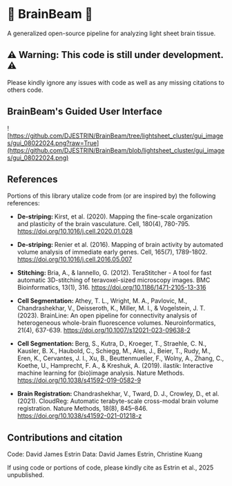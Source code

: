<h1> <b> 🔦 BrainBeam 🔦 </b> </h1> 
A generalized open-source pipeline for analyzing light sheet brain tissue. 

<h2> <b> ⚠️ Warning: This code is still under development. ⚠️ </b> </h2>
Please kindly ignore any issues with code as well as any missing citations to others code. 
 <h2> <b> BrainBeam's Guided User Interface </b></h2>
 
![https://github.com/DJESTRIN/BrainBeam/tree/lightsheet_cluster/gui_images/gui_08022024.png?raw=True](https://github.com/DJESTRIN/BrainBeam/blob/lightsheet_cluster/gui_images/gui_08022024.png)

<h2> <b> References </b></h2>
Portions of this library utalize code from (or are inspired by) the following references:

- <b> De-striping: </b> Kirst, et al. (2020). Mapping the fine-scale organization and plasticity of the brain vasculature. Cell, 180(4), 780-795. https://doi.org/10.1016/j.cell.2020.01.028

- <b> De-striping: </b> Renier et al. (2016). Mapping of brain activity by automated volume analysis of immediate early genes. Cell, 165(7), 1789-1802. https://doi.org/10.1016/j.cell.2016.05.007

- <b> Stitching: </b> Bria, A., & Iannello, G. (2012). TeraStitcher - A tool for fast automatic 3D-stitching of teravoxel-sized microscopy images. BMC Bioinformatics, 13(1), 316. https://doi.org/10.1186/1471-2105-13-316

- <b> Cell Segmentation: </b> Athey, T. L., Wright, M. A., Pavlovic, M., Chandrashekhar, V., Deisseroth, K., Miller, M. I., & Vogelstein, J. T. (2023). BrainLine: An open pipeline for connectivity analysis of heterogeneous whole-brain fluorescence volumes. Neuroinformatics, 21(4), 637-639. https://doi.org/10.1007/s12021-023-09638-2

- <b> Cell Segmentation: </b> Berg, S., Kutra, D., Kroeger, T., Straehle, C. N., Kausler, B. X., Haubold, C., Schiegg, M., Ales, J., Beier, T., Rudy, M., Eren, K., Cervantes, J. I., Xu, B., Beuttenmueller, F., Wolny, A., Zhang, C., Koethe, U., Hamprecht, F. A., & Kreshuk, A. (2019). ilastik: Interactive machine learning for (bio)image analysis. Nature Methods. https://doi.org/10.1038/s41592-019-0582-9

- <b> Brain Registration: </b> Chandrashekhar, V., Tward, D. J., Crowley, D., et al. (2021). CloudReg: Automatic terabyte-scale cross-modal brain volume registration. Nature Methods, 18(8), 845–846. https://doi.org/10.1038/s41592-021-01218-z

<h2> <b> Contributions and citation </b> </h2>
Code: David James Estrin 
Data: David James Estrin, Christine Kuang

If using code or portions of code, please kindly cite as Estrin et al., 2025 unpublished.


